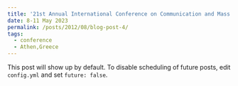 ```yaml
---
title: '21st Annual International Conference on Communication and Mass Media'
date: 8-11 May 2023
permalink: /posts/2012/08/blog-post-4/
tags:
  - conference
  - Athen,Greece
---
```


This post will show up by default. To disable scheduling of future posts, edit `config.yml` and set `future: false`. 
